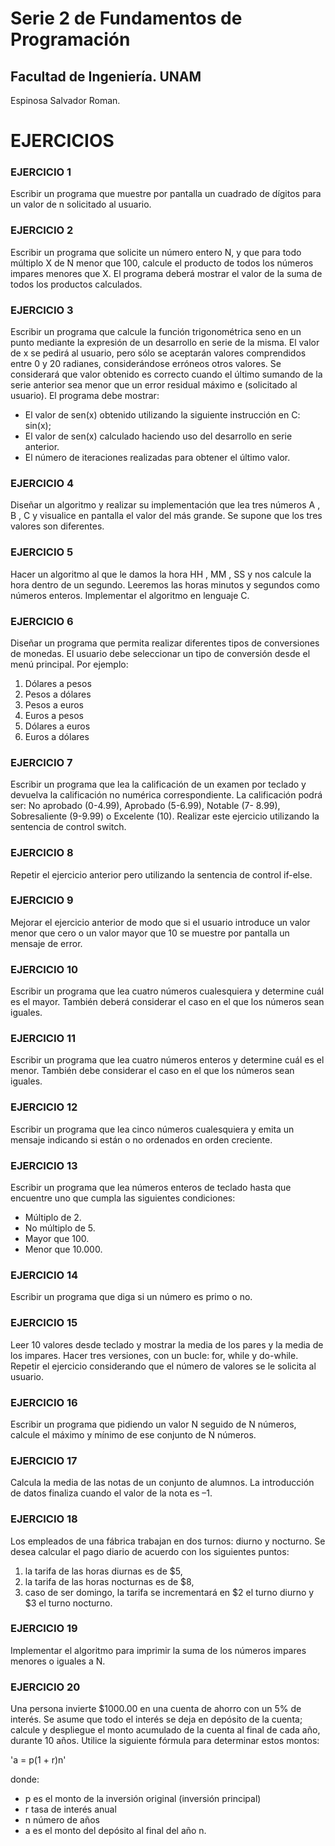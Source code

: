 # Serie 2 de Fundamentos de Programación

## Facultad de Ingeniería. UNAM

Espinosa Salvador Roman.

# EJERCICIOS

### EJERCICIO 1
Escribir un programa que muestre por pantalla un cuadrado de dígitos para un valor de n solicitado al usuario.

### EJERCICIO 2
Escribir un programa que solicite un número entero N, y que para todo múltiplo X de N menor que 100, calcule el producto de todos los números impares menores que X. El programa deberá mostrar el valor de la suma de todos los productos calculados.

### EJERCICIO 3
Escribir un programa que calcule la función trigonométrica seno en un punto mediante la expresión de un desarrollo en serie de la misma. El valor de x se pedirá al usuario, pero sólo se aceptarán valores comprendidos entre 0 y 20 radianes, considerándose erróneos otros valores. Se considerará que valor obtenido es correcto cuando el último sumando de la serie anterior sea menor que un error residual máximo e (solicitado al usuario). El programa debe mostrar:
+ El valor de sen(x) obtenido utilizando la siguiente instrucción en C: sin(x);
+ El valor de sen(x) calculado haciendo uso del desarrollo en serie anterior.
+ El número de iteraciones realizadas para obtener el último valor.

### EJERCICIO 4
Diseñar un algoritmo y realizar su implementación que lea tres números A , B , C y visualice en pantalla el valor del más grande. Se supone que los tres valores son diferentes.

### EJERCICIO 5
Hacer un algoritmo al que le damos la hora HH , MM , SS y nos calcule la hora dentro de un segundo. Leeremos las horas minutos y segundos como números enteros. Implementar el algoritmo en lenguaje C.

### EJERCICIO 6
Diseñar un programa que permita realizar diferentes tipos de conversiones de monedas. El usuario debe seleccionar un tipo de conversión desde el menú principal. Por ejemplo:
1. Dólares a pesos
2. Pesos a dólares
3. Pesos a euros
4. Euros a pesos
5. Dólares a euros
6. Euros a dólares

### EJERCICIO 7
Escribir un programa que lea la calificación de un examen por teclado y devuelva la calificación no numérica correspondiente. La calificación podrá ser: No aprobado (0-4.99), Aprobado (5-6.99), Notable (7- 8.99), Sobresaliente (9-9.99) o Excelente (10). Realizar este ejercicio utilizando la sentencia de control switch.

### EJERCICIO 8
Repetir el ejercicio anterior pero utilizando la sentencia de control if-else.

### EJERCICIO 9
Mejorar el ejercicio anterior de modo que si el usuario introduce un valor menor que cero o un valor mayor que 10 se muestre por pantalla un mensaje de error.

### EJERCICIO 10
Escribir un programa que lea cuatro números cualesquiera y determine cuál es el mayor. También deberá considerar el caso en el que los números sean iguales.

### EJERCICIO 11
Escribir un programa que lea cuatro números enteros y determine cuál es el menor. También debe considerar el caso en el que los números sean iguales.

### EJERCICIO 12
Escribir un programa que lea cinco números cualesquiera y emita un mensaje indicando si están o no ordenados en orden creciente.

### EJERCICIO 13
Escribir un programa que lea números enteros de teclado hasta que encuentre uno que cumpla las siguientes condiciones:
+ Múltiplo de 2.
+ No múltiplo de 5.
+ Mayor que 100.
+ Menor que 10.000.

### EJERCICIO 14
Escribir un programa que diga si un número es primo o no.

### EJERCICIO 15
Leer 10 valores desde teclado y mostrar la media de los pares y la media de los impares. Hacer tres versiones, con un bucle: for, while y do-while. Repetir el ejercicio considerando que el número de valores se le solicita al usuario.

### EJERCICIO 16
Escribir un programa que pidiendo un valor N seguido de N números, calcule el máximo y mínimo de ese conjunto de N números.

### EJERCICIO 17
Calcula la media de las notas de un conjunto de alumnos. La introducción de datos finaliza cuando el valor de la nota es –1.

### EJERCICIO 18
Los empleados de una fábrica trabajan en dos turnos: diurno y nocturno. Se desea calcular el pago diario de acuerdo con los siguientes puntos:
1. la tarifa de las horas diurnas es de $5,
2. la tarifa de las horas nocturnas es de $8,
3. caso de ser domingo, la tarifa se incrementará en $2 el turno diurno y $3 el turno nocturno.

### EJERCICIO 19
Implementar el algoritmo para imprimir la suma de los números impares menores o iguales a N.

### EJERCICIO 20
Una persona invierte $1000.00 en una cuenta de ahorro con un 5% de interés. Se asume que todo el interés se deja en depósito de la cuenta; calcule y despliegue el monto acumulado de la cuenta al final de cada año, durante 10 años. Utilice la siguiente fórmula para determinar estos montos:

'a = p(1 + r)n'

donde:
+ p es el monto de la inversión original (inversión principal)
+ r tasa de interés anual
+ n número de años
+ a es el monto del depósito al final del año n.

